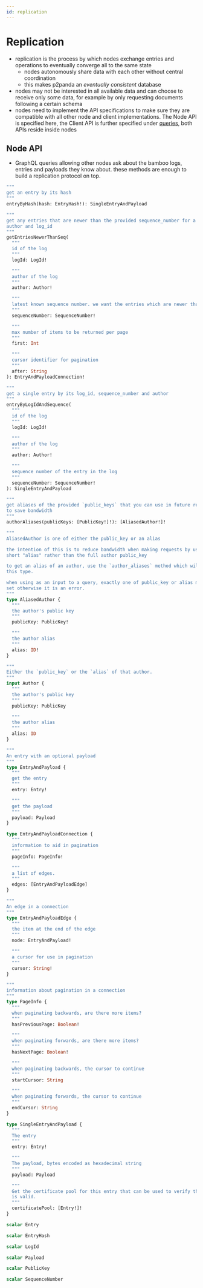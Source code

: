 ```yaml
---
id: replication
---
```


# Replication

- replication is the process by which nodes exchange entries and operations to eventually converge all to the same state
    - nodes autonomously share data with each other without central coordination
    - this makes p2panda an _eventually consistent_ database
- nodes may not be interested in all available data and can choose to receive only some data, for example by only requesting documents following a certain schema
- nodes need to implement the API specifications to make sure they are compatible with all other node and client implementations. The Node API is specified here, the Client API is further specified under [queries][queries], both APIs reside inside nodes

## Node API

- GraphQL queries allowing other nodes ask about the bamboo logs, entries and payloads they know about. these methods are enough to build a replication protocol on top.

```graphql
"""
get an entry by its hash
"""
entryByHash(hash: EntryHash!): SingleEntryAndPayload

"""
get any entries that are newer than the provided sequence_number for a given
author and log_id
"""
getEntriesNewerThanSeq(
  """
  id of the log
  """
  logId: LogId!

  """
  author of the log
  """
  author: Author!

  """
  latest known sequence number. we want the entries which are newer than this.
  """
  sequenceNumber: SequenceNumber!

  """
  max number of items to be returned per page
  """
  first: Int

  """
  cursor identifier for pagination
  """
  after: String
): EntryAndPayloadConnection!

"""
get a single entry by its log_id, sequence_number and author
"""
entryByLogIdAndSequence(
  """
  id of the log
  """
  logId: LogId!

  """
  author of the log
  """
  author: Author!

  """
  sequence number of the entry in the log
  """
  sequenceNumber: SequenceNumber!
): SingleEntryAndPayload

"""
get aliases of the provided `public_keys` that you can use in future requests
to save bandwidth
"""
authorAliases(publicKeys: [PublicKey!]!): [AliasedAuthor!]!
```

```graphql
"""
AliasedAuthor is one of either the public_key or an alias

the intention of this is to reduce bandwidth when making requests by using a
short "alias" rather than the full author public_key

to get an alias of an author, use the `author_aliases` method which will return
this type.

when using as an input to a query, exactly one of public_key or alias must be
set otherwise it is an error.
"""
type AliasedAuthor {
  """
  the author's public key
  """
  publicKey: PublicKey!

  """
  the author alias
  """
  alias: ID!
}

"""
Either the `public_key` or the `alias` of that author.
"""
input Author {
  """
  the author's public key
  """
  publicKey: PublicKey

  """
  the author alias
  """
  alias: ID
}

"""
An entry with an optional payload
"""
type EntryAndPayload {
  """
  get the entry
  """
  entry: Entry!

  """
  get the payload
  """
  payload: Payload
}

type EntryAndPayloadConnection {
  """
  information to aid in pagination
  """
  pageInfo: PageInfo!

  """
  a list of edges.
  """
  edges: [EntryAndPayloadEdge]
}

"""
An edge in a connection
"""
type EntryAndPayloadEdge {
  """
  the item at the end of the edge
  """
  node: EntryAndPayload!

  """
  a cursor for use in pagination
  """
  cursor: String!
}

"""
information about pagination in a connection
"""
type PageInfo {
  """
  when paginating backwards, are there more items?
  """
  hasPreviousPage: Boolean!

  """
  when paginating forwards, are there more items?
  """
  hasNextPage: Boolean!

  """
  when paginating backwards, the cursor to continue
  """
  startCursor: String

  """
  when paginating forwards, the cursor to continue
  """
  endCursor: String
}

type SingleEntryAndPayload {
  """
  The entry
  """
  entry: Entry!

  """
  The payload, bytes encoded as hexadecimal string
  """
  payload: Payload

  """
  Get the certificate pool for this entry that can be used to verify the entry
  is valid.
  """
  certificatePool: [Entry!]!
}

scalar Entry

scalar EntryHash

scalar LogId

scalar Payload

scalar PublicKey

scalar SequenceNumber
```

[queries]: /docs/organising-data/queries
